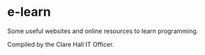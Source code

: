 # e-learn
Some useful websites and online resources to learn programming.

Compiled by the Clare Hall IT Officer.